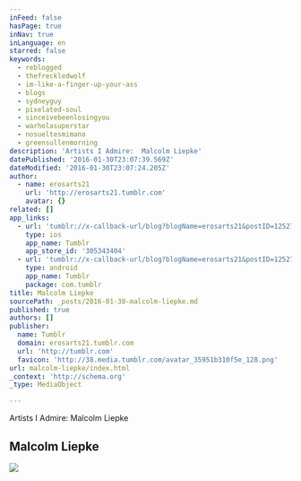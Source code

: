 ```yaml
---
inFeed: false
hasPage: true
inNav: true
inLanguage: en
starred: false
keywords:
  - reblogged
  - thefreckledwolf
  - im-like-a-finger-up-your-ass
  - blogs
  - sydneyguy
  - pixelated-soul
  - sinceivebeenlosingyou
  - warholasuperstar
  - nosueltesmimano
  - greensullenmorning
description: 'Artists I Admire:  Malcolm Liepke'
datePublished: '2016-01-30T23:07:39.569Z'
dateModified: '2016-01-30T23:07:24.205Z'
author:
  - name: erosarts21
    url: 'http://erosarts21.tumblr.com'
    avatar: {}
related: []
app_links:
  - url: 'tumblr://x-callback-url/blog?blogName=erosarts21&postID=125270191152'
    type: ios
    app_name: Tumblr
    app_store_id: '305343404'
  - url: 'tumblr://x-callback-url/blog?blogName=erosarts21&postID=125270191152'
    type: android
    app_name: Tumblr
    package: com.tumblr
title: Malcolm Liepke
sourcePath: _posts/2016-01-30-malcolm-liepke.md
published: true
authors: []
publisher:
  name: Tumblr
  domain: erosarts21.tumblr.com
  url: 'http://tumblr.com'
  favicon: 'http://38.media.tumblr.com/avatar_35951b310f5e_128.png'
url: malcolm-liepke/index.html
_context: 'http://schema.org'
_type: MediaObject

---
```

Artists I Admire:  Malcolm Liepke

<article style=""><h1>Malcolm Liepke</h1><img src="https://s3-us-west-2.amazonaws.com/the-grid-img/p/b7e3d8f7f4eb7a95d4d061f53dc32a5796a54b09.jpg" /></article>